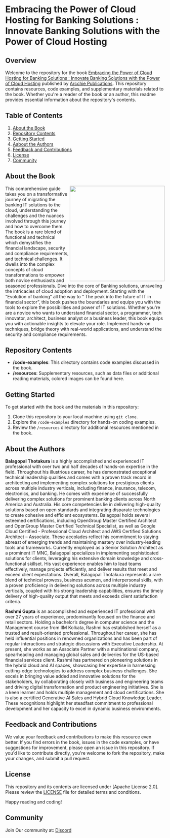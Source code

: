 # Embracing the Power of Cloud Hosting for Banking Solutions :  Innovate Banking Solutions with the Power of Cloud Hosting

## Overview

Welcome to the repository for the book [Embracing the Power of Cloud Hosting for Banking Solutions :  Innovate Banking Solutions with the Power of Cloud Hosting](https://www.amazon.com/dp/B0D95XJ2RK) published by [Arcchie Publications](https://arcchieonline.com). This repository contains resources, code examples, and supplementary materials related to the book. Whether you're a reader of the book or an author, this readme provides essential information about the repository's contents.

## Table of Contents

1. [About the Book](#about-the-book)
2. [Repository Contents](#repository-contents)
3. [Getting Started](#getting-started)
4. [Aabout the Authors](#about-the-authors)
5. [Feedback and Contributions](#feedback-and-contributions)
6. [License](#license)
7. [Community](#community)

## About the Book
<a href="https://arcchieonline.com/books"><img src="/resources/cybersecurity_thumbnail.jpg" height="300px" align="right"></a>
This comprehensive guide takes you on a transformative journey of migrating the banking IT solutions to the cloud, understanding the challenges and the nuances involved through this journey and how to overcome them. The book is a rare blend of functional and technical which  demystifies the financial landscape, security and compliance requirements, and technical challenges. It dwells into the complex concepts of cloud transformations to empower both novice enthusiasts and seasoned professionals. Dive into the core of Banking solutions, unraveling the intricacies of cloud adoption and deployment. Starting with the  “Evolution of banking” all the way to “ The peak into the future of IT in financial sector”, this book pushes the boundaries and equips you with the tools to explore the possibilities and power of IT solutions. Whether you're are a novice who wants to understand financial sector, a programmer, tech innovator, architect, business analyst or a business leader, this book equips you with actionable insights to elevate your role. Implement hands-on techniques, bridge theory with real-world applications, and understand the security and compliance requirements.

## Repository Contents

- **/code-examples**: This directory contains code examples discussed in the book.
- **/resources**: Supplementary resources, such as data files or additional reading materials, colored images can be found here.
  
## Getting Started

To get started with the book and the materials in this repository:

1. Clone this repository to your local machine using `git clone`.
2. Explore the `/code-examples` directory for hands-on coding examples.
3. Review the `/resources` directory for additional resources mentioned in the book.

## About the Authors

**Balagopal Thotakura** is a highly accomplished and experienced IT professional with over two and half decades of hands-on expertise in the field. Throughout his illustrious career, he has demonstrated exceptional technical leadership qualities and comes with a proven track record in architecting and implementing complex solutions for prestigious clients across multiple industry verticals, including finance, insurance, telecom, electronics, and banking. He comes with experience of successfully delivering complex solutions for prominent banking clients across North America and Australia. His core competencies lie in delivering high-quality solutions based on open standards and integrating disparate technologies to create cohesive and efficient ecosystems. Balagopal holds several esteemed certifications, including OpenGroup Master Certified Architect and OpenGroup Master Certified Technical Specialist, as well as Google Cloud Certified - Professional Cloud Architect and AWS Certified Solutions Architect – Associate. These accolades reflect his commitment to staying abreast of emerging trends and maintaining mastery over industry-leading tools and frameworks. Currently employed as a Senior Solution Architect as a prominent IT MNC, Balagopal specializes in implementing sophisticated solutions for clients, leveraging his extensive domain knowledge and cross-functional skillset. His vast experience enables him to lead teams effectively, manage projects efficiently, and deliver results that meet and exceed client expectations. Overall, Balagopal Thotakura represents a rare blend of technical prowess, business acumen, and interpersonal skills, with a proven proficiency in delivering solutions across multiple industry verticals, coupled with his strong leadership capabilities, ensures the timely delivery of high-quality output that meets and exceeds client satisfaction criteria. 

**Rashmi Gupta** is an accomplished and experienced IT professional with over 27 years of experience, predominantly focused on the finance and retail sectors. Holding a bachelor’s degree in computer science and the Management course from IIM Kolkata, Rashmi has established herself as a trusted and result-oriented professional. Throughout her career, she has held influential positions in renowned organizations and has been part of regular interactions and strategic discussions with Executive Leadership. At present, she works as an Associate Partner with a multinational company, spearheading and managing global sales and deliveries for the US-based financial services client. Rashmi has partnered on pioneering solutions in the hybrid cloud and AI spaces, showcasing her expertise in harnessing cutting-edge technologies to address complex business challenges. She excels in bringing value added and innovative solutions for the stakeholders, by collaborating closely with business and engineering teams and driving digital transformation and product engineering initiatives. She is a keen learner and holds multiple management and cloud certifications. She is also a certified Generative AI Sales and Hybrid Cloud Knowledge Leader. These recognitions highlight her steadfast commitment to professional development and her capacity to excel in dynamic business environments.

## Feedback and Contributions

We value your feedback and contributions to make this resource even better. If you find errors in the book, issues in the code examples, or have suggestions for improvement, please open an issue in this repository. If you'd like to contribute directly, you're welcome to fork the repository, make your changes, and submit a pull request.

## License

This repository and its contents are licensed under [Apache License 2.0]. Please review the [LICENSE](LICENSE) file for detailed terms and conditions.

Happy reading and coding!

## Community
Join Our community at: [Discord](https://discord.gg/z26SenmpEt)
